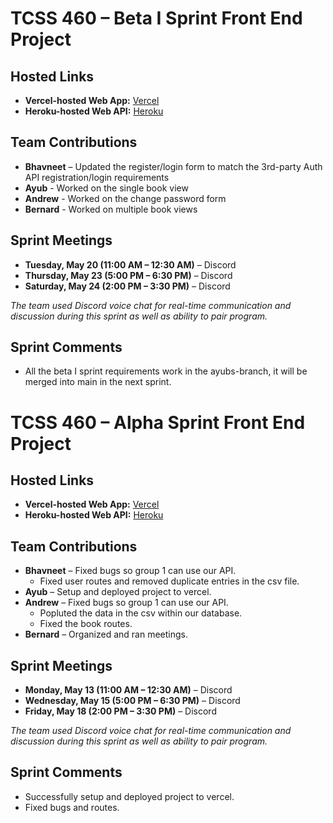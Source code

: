 # **TCSS 460 – Beta I Sprint Front End Project**

## **Hosted Links**
- **Vercel-hosted Web App:** [Vercel](https://group7-tcss460-front-git-4dab59-ayub-mohameds-projects-aeb98294.vercel.app/)
- **Heroku-hosted Web API:** [Heroku](https://group4-tcss460-web-api-88aed6dd5161.herokuapp.com/)

## **Team Contributions**
- **Bhavneet** – Updated the register/login form to match the 3rd-party Auth API registration/login requirements
- **Ayub** - Worked on the single book view
- **Andrew** - Worked on the change password form
- **Bernard** - Worked on multiple book views

## **Sprint Meetings**
- **Tuesday, May 20 (11:00 AM – 12:30 AM)** – Discord
- **Thursday, May 23 (5:00 PM – 6:30 PM)** – Discord
- **Saturday, May 24 (2:00 PM – 3:30 PM)** – Discord

_The team used Discord voice chat for real-time communication and discussion during this sprint as well as ability to pair program._

## **Sprint Comments**
- All the beta I sprint requirements work in the ayubs-branch, it will be merged into main in the next sprint.



# **TCSS 460 – Alpha Sprint Front End Project**

## **Hosted Links**
- **Vercel-hosted Web App:** [Vercel](https://group7-tcss460-front-end.vercel.app/)
- **Heroku-hosted Web API:** [Heroku](https://group4-tcss460-web-api-88aed6dd5161.herokuapp.com/)

## **Team Contributions**
- **Bhavneet** – Fixed bugs so group 1 can use our API.
  - Fixed user routes and removed duplicate entries in the csv file.
- **Ayub** – Setup and deployed project to vercel.
- **Andrew**  – Fixed bugs so group 1 can use our API.
  - Popluted the data in the csv within our database.
  - Fixed the book routes.
- **Bernard** – Organized and ran meetings.

## **Sprint Meetings**
- **Monday, May 13 (11:00 AM – 12:30 AM)** – Discord
- **Wednesday, May 15 (5:00 PM – 6:30 PM)** – Discord
- **Friday, May 18 (2:00 PM – 3:30 PM)** – Discord

_The team used Discord voice chat for real-time communication and discussion during this sprint as well as ability to pair program._

## **Sprint Comments**
- Successfully setup and deployed project to vercel.
- Fixed bugs and routes.
